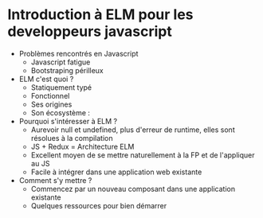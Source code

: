# Introduction à ELM pour les developpeurs javascript

- Problèmes rencontrés en Javascript
  - Javascript fatigue
  - Bootstraping périlleux
- ELM c'est quoi ?
  - Statiquement typé
  - Fonctionnel
  - Ses origines
  - Son écosystème : 
- Pourquoi s'intéresser à ELM ?
  - Aurevoir null et undefined, plus d'erreur de runtime, elles sont résolues à la compilation
  - JS + Redux = Architecture ELM
  - Excellent moyen de se mettre naturellement à la FP et de l'appliquer au JS
  - Facile à intégrer dans une application web existante
- Comment s'y mettre ?
  - Commencez par un nouveau composant dans une application existante
  - Quelques ressources pour bien démarrer
